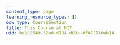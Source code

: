 ```yaml
---
content_type: page
learning_resource_types: []
ocw_type: CourseSection
title: This Course at MIT
uid: be202549-32a0-d784-d83a-0f872710ab14
---
```


